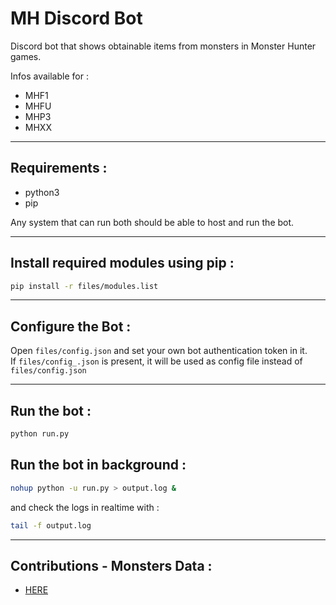 # MH Discord Bot

Discord bot that shows obtainable items from monsters
in Monster Hunter games.

Infos available for :
* MHF1
* MHFU
* MHP3
* MHXX

----
## Requirements :
- python3
- pip

Any system that can run both should be able to host and run the bot.

----
## Install required modules using pip :
```sh
pip install -r files/modules.list
```

----
## Configure the Bot :
Open `files/config.json` and set your own bot authentication token in it.
<br>
If `files/config_.json` is present, it will be used as config file instead of
`files/config.json`

----
## Run the bot :
```sh
python run.py
```

## Run the bot in background :
```sh
nohup python -u run.py > output.log &
```
and check the logs in realtime with :
```sh
tail -f output.log
```
----
## Contributions - Monsters Data :
* [HERE](https://github.com/lirkas/mh-discord-bot/blob/master/files/README.md)
